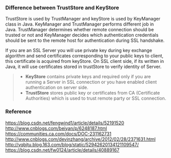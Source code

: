 ### Difference between TrustStore and KeyStore
TrustStore is used by TrustManager and keyStore is used by KeyManager class in Java.
KeyManager and TrustManager performs different job in Java.
TrustManager determines whether remote connection should be trusted or not and KeyManager decides which authentication credentials should be sent to the remote host for authentication during SSL handshake.   

If you are an SSL Server you will use private key during key exchange algorithm and send certificates corresponding to your public keys to client, this certificate is acquired from keyStore. On SSL client side, if its written in Java, it will use certificates stored in trustStore to verify identity of Server.  

>* **KeyStore** contains private keys and required only if you are running a Server in SSL connection or you have enabled client authentication on server side.  
>* **TrustStore** stores public key or certificates from CA (Certificate Authorities) which is used to trust remote party or SSL connection.

### Reference
https://blog.csdn.net/fengwind1/article/details/52191520
http://www.cnblogs.com/beiyan/p/6248187.html  
https://communities.ca.com/docs/DOC-231162731  
http://www.cnblogs.com/devinzhang/archive/2012/02/28/2371631.html  
http://yqbjtu.blog.163.com/blog/static/52942620134121109547/
https://blog.csdn.net/fw0124/article/details/40889167
